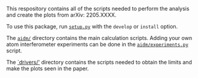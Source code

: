 This respository contains all of the scripts needed to perform the analysis and create the plots from arXiv: 2205.XXXX. 

To use this package, run [`setup.py`](setup.py) with the ``develop`` or
``install`` option.

The [`aidm/`](aidm/) directory contains the main calculation scripts. Adding
your own atom interferometer experiments can be done in the
[`aidm/experiments.py`](aidm/experiments.py) script.

The [`drivers/'](drivers/) directory contains the scripts needed to obtain the
limits and make the plots seen in the paper.



